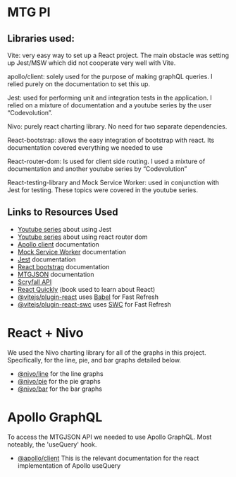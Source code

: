 # MTG PI

## Libraries used:

Vite: very easy way to set up a React project. The main obstacle was setting up Jest/MSW which did not cooperate very well with Vite. 

apollo/client: solely used for the purpose of making graphQL queries. I relied purely on the documentation to set this up. 

Jest: used for performing unit and integration tests in the application. I relied on a mixture of documentation and a youtube series by the user “Codevolution”. 

Nivo: purely react charting library. No need for two separate dependencies. 

React-bootstrap: allows the easy integration of bootstrap with react. Its documentation covered everything we needed to use

React-router-dom: Is used for client side routing. I used a mixture of documentation and another youtube series by “Codevolution”

React-testing-library and Mock Service Worker: used in conjunction with Jest for testing. These topics were covered in the youtube series. 

## Links to Resources Used

- [Youtube series](https://www.youtube.com/watch?v=T2sv8jXoP4s&list=PLC3y8-rFHvwirqe1KHFCHJ0RqNuN61SJd) about using Jest
- [Youtube series](https://www.youtube.com/watch?v=UWYOC8g5N_0&list=PLC3y8-rFHvwjkxt8TOteFdT_YmzwpBlrG) about using react router dom
- [Apollo client](https://www.apollographql.com/docs/react) documentation
- [Mock Service Worker](https://mswjs.io/docs/getting-started) documentation
- [Jest](https://jestjs.io/docs/tutorial-react) documentation
- [React bootstrap](https://react-bootstrap.netlify.app/) documentation
- [MTGJSON](https://mtgjson.com/getting-started/) documentation
- [Scryfall API](https://scryfall.com/docs/api)
- [React Quickly](https://www.manning.com/books/react-quickly-second-edition?a_aid=mortenb&a_bid=1cebd874) (book used to learn about React)
- [@vitejs/plugin-react](https://github.com/vitejs/vite-plugin-react/blob/main/packages/plugin-react/README.md) uses [Babel](https://babeljs.io/) for Fast Refresh
- [@vitejs/plugin-react-swc](https://github.com/vitejs/vite-plugin-react-swc) uses [SWC](https://swc.rs/) for Fast Refresh

# React + Nivo

We used the Nivo charting library for all of the graphs in this project. Specifically, for the line, pie, and bar graphs detailed below.

- [@nivo/line](https://nivo.rocks/line/) for the line graphs
- [@nivo/pie](https://nivo.rocks/pie/) for the pie graphs
- [@nivo/bar](https://nivo.rocks/bar/) for the bar graphs

# Apollo GraphQL

To access the MTGJSON API we needed to use Apollo GraphQL. Most noteably, the 'useQuery' hook.

- [@apollo/client](https://www.apollographql.com/docs/react/data/queries) This is the relevant documentation for the react implementation of Apollo useQuery